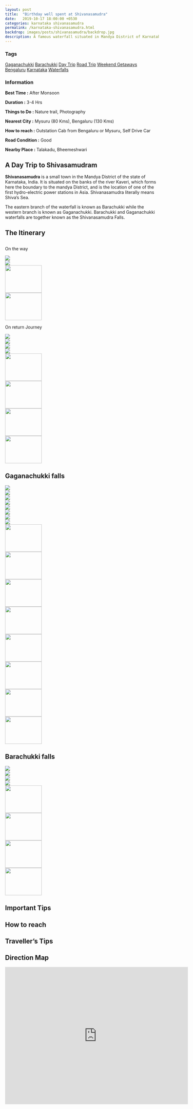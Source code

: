 ```yaml
---
layout: post
title:  "Birthday well spent at Shivanasamudra"
date:   2019-10-17 18:00:00 +0530
categories: karnataka shivanasamudra
permalink: /karnataka-shivanasamudra.html
backdrop: images/posts/shivanasamudra/backdrop.jpg
description: A famous waterfall situated in Mandya District of Karnataka State. It is located at a distance of 130 Kms from Bengaluru and 80 Kms from Mysuru. This is one of the best waterfalls near Bengaluru and also among popular one day trip.
---
```

<div class="col-lg-4 sidebar ftco-animate bg-light py-md-5">
  <div class="sidebar-box ftco-animate">
    <h3>Tags</h3>
    <div class="tagcloud">
      <a href="#" class="tag-cloud-link">Gaganachukki</a>
      <a href="#" class="tag-cloud-link">Barachukki</a>
      <a href="#" class="tag-cloud-link">Day Trip</a>
      <a href="#" class="tag-cloud-link">Road Trip</a>
      <a href="#" class="tag-cloud-link">Weekend Getaways</a>
      <a href="#" class="tag-cloud-link">Bengaluru</a>
      <a href="#" class="tag-cloud-link">Karnataka</a>
      <a href="#" class="tag-cloud-link">Waterfalls</a>
    </div>
  </div>
  <div class="sidebar-box ftco-animate">
    <h3>Information</h3>
    <p><b>Best Time :</b> After Monsoon</p>
    <p><b>Duration :</b> 3-4 Hrs</p>
    <p><b>Things to Do :</b> Nature trail, Photography</p>
    <p><b>Nearest City :</b> Mysuru (80 Kms), Bengaluru (130 Kms)</p>
    <p><b>How to reach :</b> Outstation Cab from Bengaluru or Mysuru, Self Drive Car</p>
    <p><b>Road Condition :</b> Good</p>
    <p><b>Nearby Place :</b> Talakadu, Bheemeshwari</p>
  </div>
</div>
<div class="col-lg-8 order-md-last ftco-animate py-md-5 mt-md-5">
<h2 class="mb-3">A Day Trip to Shivasamudram</h2>
<p>
  <b>Shivanasamudra</b> is a small town in the Mandya District of the state of Karnataka, India. It is situated on the banks of the river Kaveri, which forms here the boundary to the mandya District, and is the location of one of the first hydro-electric power stations in Asia. Shivanasamudra literally means Shiva’s Sea. 
</p>
<p>The eastern branch of the waterfall is known as Barachukki while the western branch is known as Gaganachukki. Barachukki and Gaganachukki waterfalls are together known as the Shivanasamudra Falls.</p>
<h2 class="mb-3">The Itinerary</h2>
<img src="images/posts/shivanasamudra/us.jpg" alt="" class="img-fluid">
<p>On the way</p>
<div class="carousel carousel-main carousel-shiv-1" data-flickity='{"pageDots": false }'>
  <div class="carousel-cell"><img src="images/posts/shivanasamudra/it_1.jpeg" class="img-fluid" /></div>
  <div class="carousel-cell"><img src="images/posts/shivanasamudra/it_2.jpeg" class="img-fluid" /></div>
</div>

<div class="carousel carousel-nav"
  data-flickity='{ "asNavFor": ".carousel-shiv-1", "contain": true, "pageDots": false }'>
  <div class="carousel-cell"><img src="images/posts/shivanasamudra/it_1.jpeg" width="120px" height="90px" /></div>
  <div class="carousel-cell"><img src="images/posts/shivanasamudra/it_2.jpeg" width="120px" height="90px" /></div>
</div>

<p>On return Journey</p>
<div class="carousel carousel-main carousel-shiv-2" data-flickity='{"pageDots": false }'>
  <div class="carousel-cell"><img src="images/posts/shivanasamudra/it_3.jpeg" class="img-fluid" /></div>
  <div class="carousel-cell"><img src="images/posts/shivanasamudra/it_4.jpeg" class="img-fluid" /></div>
  <div class="carousel-cell"><img src="images/posts/shivanasamudra/it_5.jpeg" class="img-fluid" /></div>
  <div class="carousel-cell"><img src="images/posts/shivanasamudra/it_6.jpeg" class="img-fluid" /></div>
</div>
<div class="carousel carousel-nav"
  data-flickity='{ "asNavFor": ".carousel-shiv-2", "contain": true, "pageDots": false }'>
  <div class="carousel-cell"><img src="images/posts/shivanasamudra/it_3.jpeg" width="120px" height="90px" /></div>
  <div class="carousel-cell"><img src="images/posts/shivanasamudra/it_4.jpeg" width="120px" height="90px" /></div>
  <div class="carousel-cell"><img src="images/posts/shivanasamudra/it_5.jpeg" width="120px" height="90px" /></div>
  <div class="carousel-cell"><img src="images/posts/shivanasamudra/it_6.jpeg" width="120px" height="90px" /></div>
</div>
<h2 class="mb-3">Gaganachukki falls</h2>
<div class="carousel carousel-main carousel-shiv-3" data-flickity='{"pageDots": false }'>
  <div class="carousel-cell"><img src="images/posts/shivanasamudra/gc_1.jpeg" class="img-fluid" /></div>
  <div class="carousel-cell"><img src="images/posts/shivanasamudra/gc_2.jpeg" class="img-fluid" /></div>
  <div class="carousel-cell"><img src="images/posts/shivanasamudra/gc_4.jpeg" class="img-fluid" /></div>
  <div class="carousel-cell"><img src="images/posts/shivanasamudra/gc_5.jpeg" class="img-fluid" /></div>
  <div class="carousel-cell"><img src="images/posts/shivanasamudra/gc_6.jpeg" class="img-fluid" /></div>
  <div class="carousel-cell"><img src="images/posts/shivanasamudra/gc_7.jpeg" class="img-fluid" /></div>
  <div class="carousel-cell"><img src="images/posts/shivanasamudra/gc_8.jpeg" class="img-fluid" /></div>
  <div class="carousel-cell"><img src="images/posts/shivanasamudra/gc_9.jpeg" class="img-fluid" /></div>
</div>
<div class="carousel carousel-nav"
  data-flickity='{ "asNavFor": ".carousel-shiv-3", "contain": true, "pageDots": false }'>
  <div class="carousel-cell"><img src="images/posts/shivanasamudra/gc_1.jpeg" width="120px" height="90px" /></div>
  <div class="carousel-cell"><img src="images/posts/shivanasamudra/gc_2.jpeg" width="120px" height="90px" /></div>
  <div class="carousel-cell"><img src="images/posts/shivanasamudra/gc_4.jpeg" width="120px" height="90px" /></div>
  <div class="carousel-cell"><img src="images/posts/shivanasamudra/gc_5.jpeg" width="120px" height="90px" /></div>
  <div class="carousel-cell"><img src="images/posts/shivanasamudra/gc_6.jpeg" width="120px" height="90px" /></div>
  <div class="carousel-cell"><img src="images/posts/shivanasamudra/gc_7.jpeg" width="120px" height="90px" /></div>
  <div class="carousel-cell"><img src="images/posts/shivanasamudra/gc_8.jpeg" width="120px" height="90px" /></div>
  <div class="carousel-cell"><img src="images/posts/shivanasamudra/gc_9.jpeg" width="120px" height="90px" /></div>
</div>
<h2 class="mb-3">Barachukki falls</h2>
<div class="carousel carousel-main carousel-shiv-4" data-flickity='{"pageDots": false }'>
  <div class="carousel-cell"><img src="images/posts/shivanasamudra/bc_1.jpeg" class="img-fluid" /></div>
  <div class="carousel-cell"><img src="images/posts/shivanasamudra/bc_2.jpeg" class="img-fluid" /></div>
  <div class="carousel-cell"><img src="images/posts/shivanasamudra/bc_3.jpeg" class="img-fluid" /></div>
  <div class="carousel-cell"><img src="images/posts/shivanasamudra/bc_4.jpeg" class="img-fluid" /></div>
</div>
<div class="carousel carousel-nav"
  data-flickity='{ "asNavFor": ".carousel-shiv-4", "contain": true, "pageDots": false }'>
  <div class="carousel-cell"><img src="images/posts/shivanasamudra/bc_1.jpeg" width="120px" height="90px" /></div>
  <div class="carousel-cell"><img src="images/posts/shivanasamudra/bc_2.jpeg" width="120px" height="90px" /></div>
  <div class="carousel-cell"><img src="images/posts/shivanasamudra/bc_3.jpeg" width="120px" height="90px" /></div>
  <div class="carousel-cell"><img src="images/posts/shivanasamudra/bc_4.jpeg" width="120px" height="90px" /></div>
</div>
<h2 class="mb-3">Important Tips</h2>
<h2 class="mb-3">How to reach</h2>
<h2 class="mb-3">Traveller’s Tips</h2>
<h2 class="mb-3">Direction Map</h2>
<iframe src="https://www.google.com/maps/embed?pb=!1m46!1m12!1m3!1d498436.7863919308!2d77.06468274597084!3d12.579786052179085!2m3!1f0!2f0!3f0!3m2!1i1024!2i768!4f13.1!4m31!3e0!4m5!1s0x3bae1491bfdc6ecd%3A0xf232718439fbc879!2sHSR%20Layout%2C%20Bengaluru%2C%20Karnataka!3m2!1d12.912118099999999!2d77.6445548!4m5!1s0x3bae58514a06ef17%3A0x2b7a698976431240!2sKanakapura%2C%20Karnataka%20562117!3m2!1d12.5462442!2d77.4198823!4m5!1s0x3baf1d3e5b822f1d%3A0xb808c4a633a43ae!2sGaganachukki%20Falls%20View%20Point%2C%20Gaganachukki%20Falls%20Rd%2C%20Karnataka%20571437!3m2!1d12.295967599999999!2d77.1675932!4m5!1s0x3baf1d65f7137723%3A0x639a72bec3e0f094!2sBarachukki%20Waterfalls%2C%20Chamarajnagar%2C%20Karnataka%20571430!3m2!1d12.2878258!2d77.1836675!4m5!1s0x3bae1491bfdc6ecd%3A0xf232718439fbc879!2sHSR%20Layout%2C%20Bengaluru%2C%20Karnataka!3m2!1d12.912118099999999!2d77.6445548!5e0!3m2!1sen!2sin!4v1578816103434!5m2!1sen!2sin" width="600" height="450" frameborder="0" style="border:0;" allowfullscreen=""></iframe>
<!--
{% include comment.html %}
-->

</div> <!-- .col-md-8 -->
